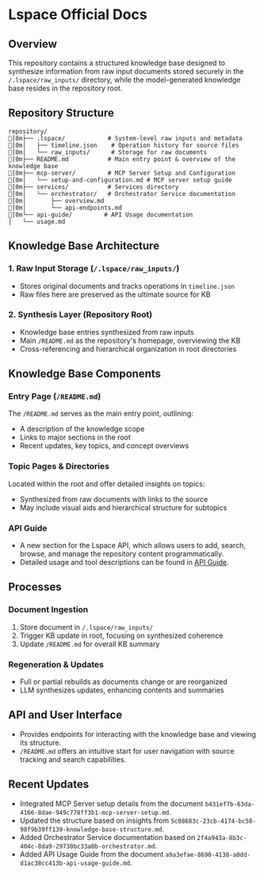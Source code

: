 # Lspace Official Docs

## Overview

This repository contains a structured knowledge base designed to synthesize information from raw input documents stored securely in the `/.lspace/raw_inputs/` directory, while the model-generated knowledge base resides in the repository root.

## Repository Structure

```
repository/
[0m├── .lspace/            # System-level raw inputs and metadata
[0m│   ├── timeline.json    # Operation history for source files
[0m│   └── raw_inputs/      # Storage for raw documents
[0m├── README.md           # Main entry point & overview of the knowledge base
[0m├── mcp-server/         # MCP Server Setup and Configuration
[0m│   └── setup-and-configuration.md # MCP server setup guide
[0m├── services/           # Services directory
[0m│   └── orchestrator/   # Orchestrator Service documentation
[0m│       ├── overview.md
[0m│       └── api-endpoints.md
[0m└── api-guide/         # API Usage documentation
│   └── usage.md
```

## Knowledge Base Architecture

### 1. Raw Input Storage (`/.lspace/raw_inputs/`)
- Stores original documents and tracks operations in `timeline.json`
- Raw files here are preserved as the ultimate source for KB

### 2. Synthesis Layer (Repository Root)
- Knowledge base entries synthesized from raw inputs
- Main `/README.md` as the repository's homepage, overviewing the KB
- Cross-referencing and hierarchical organization in root directories

## Knowledge Base Components

### Entry Page (`/README.md`)
The `/README.md` serves as the main entry point, outlining:
- A description of the knowledge scope
- Links to major sections in the root
- Recent updates, key topics, and concept overviews

### Topic Pages & Directories
Located within the root and offer detailed insights on topics:
- Synthesized from raw documents with links to the source
- May include visual aids and hierarchical structure for subtopics

### API Guide
- A new section for the Lspace API, which allows users to add, search, browse, and manage the repository content programmatically.
- Detailed usage and tool descriptions can be found in [API Guide](api-guide/usage.md).

## Processes

### Document Ingestion
1. Store document in `/.lspace/raw_inputs/`
2. Trigger KB update in root, focusing on synthesized coherence
3. Update `/README.md` for overall KB summary

### Regeneration & Updates
- Full or partial rebuilds as documents change or are reorganized
- LLM synthesizes updates, enhancing contents and summaries

## API and User Interface

- Provides endpoints for interacting with the knowledge base and viewing its structure.
- `/README.md` offers an intuitive start for user navigation with source tracking and search capabilities.

## Recent Updates
- Integrated MCP Server setup details from the document `b431ef7b-63da-4166-8dae-949c778ff3b1-mcp-server-setup.md`.
- Updated the structure based on insights from `5c08683c-23cb-4174-bc58-98f9b39ff139-knowledge-base-structure.md`.
- Added Orchestrator Service documentation based on `2f4a943a-8b3c-404c-8da9-29730bc33a0b-orchestrator.md`.
- Added API Usage Guide from the document `a9a3efae-8690-4138-a0dd-d1ac38cc413b-api-usage-guide.md`.